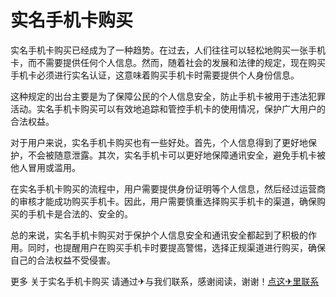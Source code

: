 # 实名手机卡购买

实名手机卡购买已经成为了一种趋势。在过去，人们往往可以轻松地购买一张手机卡，而不需要提供任何个人信息。然而，随着社会的发展和法律的规定，现在购买手机卡必须进行实名认证，这意味着购买手机卡时需要提供个人身份信息。

这种规定的出台主要是为了保障公民的个人信息安全，防止手机卡被用于违法犯罪活动。实名手机卡购买可以有效地追踪和管控手机卡的使用情况，保护广大用户的合法权益。

对于用户来说，实名手机卡购买也有一些好处。首先，个人信息得到了更好地保护，不会被随意泄露。其次，实名手机卡可以更好地保障通讯安全，避免手机卡被他人冒用或滥用。

在实名手机卡购买的流程中，用户需要提供身份证明等个人信息，然后经过运营商的审核才能成功购买手机卡。因此，用户需要慎重选择购买手机卡的渠道，确保购买的手机卡是合法的、安全的。

总的来说，实名手机卡购买对于保护个人信息安全和通讯安全都起到了积极的作用。同时，也提醒用户在购买手机卡时要提高警惕，选择正规渠道进行购买，确保自己的合法权益不受侵害。

更多 关于实名手机卡购买 请通过✈与我们联系，感谢阅读，谢谢！[点这✈里联系](https://sms.k02.cc)